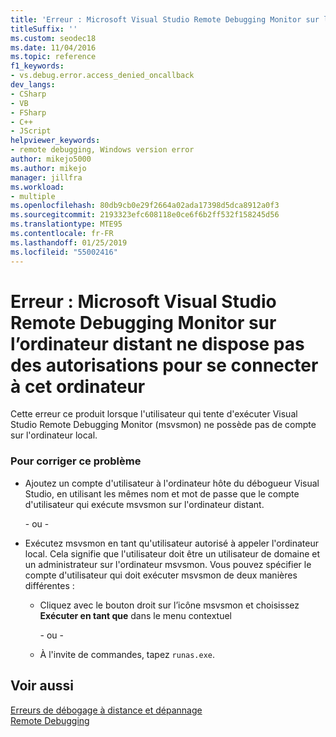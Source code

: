 ```yaml
---
title: 'Erreur : Microsoft Visual Studio Remote Debugging Monitor sur l’ordinateur distant ne dispose pas des autorisations pour se connecter à cet ordinateur'
titleSuffix: ''
ms.custom: seodec18
ms.date: 11/04/2016
ms.topic: reference
f1_keywords:
- vs.debug.error.access_denied_oncallback
dev_langs:
- CSharp
- VB
- FSharp
- C++
- JScript
helpviewer_keywords:
- remote debugging, Windows version error
author: mikejo5000
ms.author: mikejo
manager: jillfra
ms.workload:
- multiple
ms.openlocfilehash: 80db9cb0e29f2664a02ada17398d5dca8912a0f3
ms.sourcegitcommit: 2193323efc608118e0ce6f6b2ff532f158245d56
ms.translationtype: MTE95
ms.contentlocale: fr-FR
ms.lasthandoff: 01/25/2019
ms.locfileid: "55002416"
---
```

# <a name="error-the-microsoft-visual-studio-remote-debugging-monitor-on-the-remote-computer-does-not-have-permission-to-connect-to-this-computer"></a>Erreur : Microsoft Visual Studio Remote Debugging Monitor sur l’ordinateur distant ne dispose pas des autorisations pour se connecter à cet ordinateur
Cette erreur ce produit lorsque l'utilisateur qui tente d'exécuter Visual Studio Remote Debugging Monitor (msvsmon) ne possède pas de compte sur l'ordinateur local.  
  
### <a name="to-fix-this-problem"></a>Pour corriger ce problème  
  
- Ajoutez un compte d'utilisateur à l'ordinateur hôte du débogueur Visual Studio, en utilisant les mêmes nom et mot de passe que le compte d'utilisateur qui exécute msvsmon sur l'ordinateur distant.  
  
   \- ou -  
  
- Exécutez msvsmon en tant qu'utilisateur autorisé à appeler l'ordinateur local. Cela signifie que l'utilisateur doit être un utilisateur de domaine et un administrateur sur l'ordinateur msvsmon. Vous pouvez spécifier le compte d'utilisateur qui doit exécuter msvsmon de deux manières différentes :  
  
  - Cliquez avec le bouton droit sur l’icône msvsmon et choisissez **Exécuter en tant que** dans le menu contextuel  
  
    \- ou -  
  
  - À l'invite de commandes, tapez `runas.exe`.  
  
## <a name="see-also"></a>Voir aussi  
 [Erreurs de débogage à distance et dépannage](../debugger/remote-debugging-errors-and-troubleshooting.md)   
 [Remote Debugging](../debugger/remote-debugging.md)